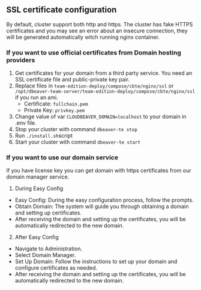 ## SSL certificate configuration
 
By default, cluster support both http and https.
The cluster has fake HTTPS certificates and you may see an error about an insecure connection, they will be generated automatically witch running nginx container.

### If you want to use official certificates from Domain hosting providers

1. Get certificates for your domain from a third party service. You need an SSL certificate file and public-private key pair.  
2. Replace files in `team-edition-deploy/compose/cbte/nginx/ssl` or `/opt/dbeaver-team-server/team-edition-deploy/compose/cbte/nginx/ssl` if you run an ami.  
   - Certificate: `fullchain.pem`  
   - Private Key: `privkey.pem`  
3. Change value of var `CLOUDBEAVER_DOMAIN=localhost` to your domain in .env file.  
4. Stop your cluster with command `dbeaver-te stop`  
5. Run `./install.sh`script  
6. Start your cluster with command `dbeaver-te start`  

### If you want to use our domain service

If you have license key you can get domain with https certificates from our domain manager service.

1. During Easy Config
  - Easy Config: During the easy configuration process, follow the prompts.
  - Obtain Domain: The system will guide you through obtaining a domain and setting up certificates.
  - After receiving the domain and setting up the certificates, you will be automatically redirected to the new domain.
2. After Easy Config  
  - Navigate to Administration.  
  - Select Domain Manager.  
  - Set Up Domain: Follow the instructions to set up your domain and configure certificates as needed.  
  - After receiving the domain and setting up the certificates, you will be automatically redirected to the new domain.  
